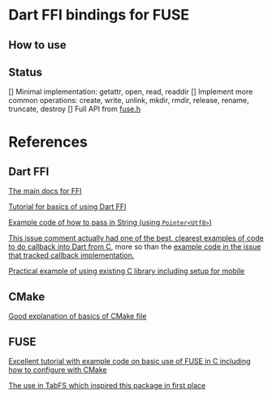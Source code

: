 # Dart FFI bindings for FUSE


## How to use

## Status

[] Minimal implementation: getattr, open, read, readdir
[] Implement more common operations: create, write, unlink, mkdir, rmdir, release, rename, truncate, destroy 
[] Full API from [fuse.h](http://libfuse.github.io/doxygen/structfuse__operations.html)



# References

## Dart FFI

[The main docs for FFI](https://dart.dev/guides/libraries/c-interop)

[Tutorial for basics of using Dart FFI](https://github.com/dart-lang/sdk/blob/master/samples/ffi/sqlite/docs/sqlite-tutorial.md)

[Example code of how to pass in String (using `Pointer<Utf8>`)](https://github.com/dart-lang/sdk/blob/master/samples/ffi/sqlite/lib/src/bindings/signatures.dart#L11)


[This issue comment actually had one of the best, clearest examples of code to do callback into Dart from C](https://github.com/dart-lang/sdk/issues/37301#issuecomment-602197373), more so than the [example code in the issue that tracked callback implementation.](https://github.com/dart-lang/sdk/issues/35761#issue-403159732)

[Practical example of using existing C library including setup for mobile](https://medium.com/flutter-community/integrating-c-library-in-a-flutter-app-using-dart-ffi-38a15e16bc14)

## CMake

[Good explanation of basics of CMake file](https://stackoverflow.com/a/45843676/85472)

## FUSE

[Excellent tutorial with example code on basic use of FUSE in C including how to configure with CMake](https://engineering.facile.it/blog/eng/write-filesystem-fuse/)

[The use in TabFS which inspired this package in first place](https://github.com/osnr/TabFS/blob/master/fs/tabfs.c)

